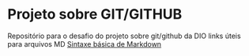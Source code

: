 
# Projeto sobre GIT/GITHUB
Repositório para o desafio do projeto sobre git/github da DIO
links úteis para arquivos MD
[Sintaxe básica de Markdown](https://www.markdownguide.org/basic-syntax/)
